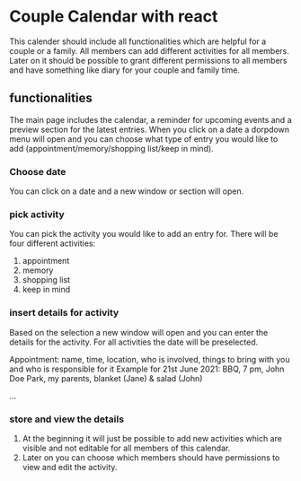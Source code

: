 # Couple Calendar with react

This calender should include all functionalities which are helpful for a couple or a family. All members can add different activities for all members. Later on it should be possible to grant different permissions to all members and have something like diary for your couple and family time. 

## functionalities

The main page includes the calendar, a reminder for upcoming events and a preview section for the latest entries. When you click on a date a dorpdown menu will open and you can choose what type of entry you would like to add (appointment/memory/shopping list/keep in mind).

### Choose date

You can click on a date and a new window or section will open. 

### pick activity

You can pick the activity you would like to add an entry for. There will be four different activities:
1. appointment
2. memory
3. shopping list
4. keep in mind

### insert details for activity

Based on the selection a new window will open and you can enter the details for the activity. For all activities the date will be preselected. 

Appointment: name, time, location, who is involved, things to bring with you and who is responsible for it 
Example for 21st June 2021: BBQ, 7 pm, John Doe Park, my parents, blanket (Jane) & salad (John)

...

### store and view the details

1. At the beginning it will just be possible to add new activities which are visible and not editable for all members of this calendar.
2. Later on you can choose which members should have permissions to view and edit the activity. 